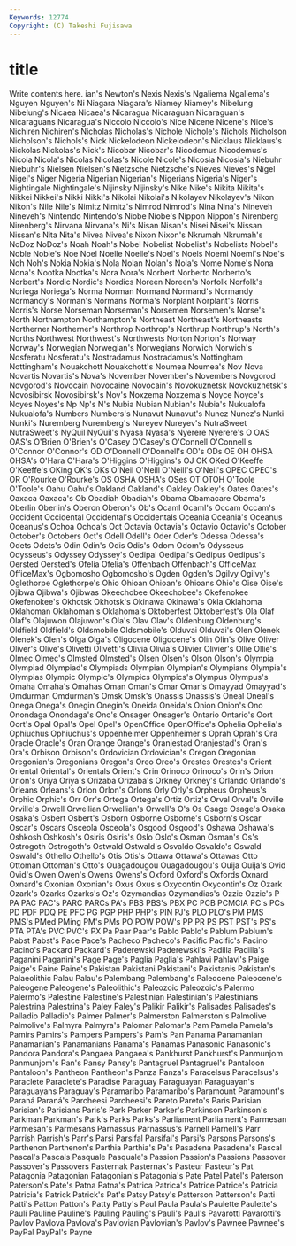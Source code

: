 ```yaml
---
Keywords: 12774 
Copyright: (C) Takeshi Fujisawa
---
```


# title

Write contents here.
ian's Newton's Nexis Nexis's Ngaliema
Ngaliema's Nguyen Nguyen's Ni Niagara Niagara's Niamey Niamey's Nibelung Nibelung's
Nicaea Nicaea's Nicaragua Nicaraguan Nicaraguan's Nicaraguans Nicaragua's Niccolo Niccolo's Nice
Nicene Nicene's Nice's Nichiren Nichiren's Nicholas Nicholas's Nichole Nichole's Nichols
Nicholson Nicholson's Nichols's Nick Nickelodeon Nickelodeon's Nicklaus Nicklaus's Nickolas Nickolas's
Nick's Nicobar Nicobar's Nicodemus Nicodemus's Nicola Nicola's Nicolas Nicolas's Nicole
Nicole's Nicosia Nicosia's Niebuhr Niebuhr's Nielsen Nielsen's Nietzsche Nietzsche's Nieves
Nieves's Nigel Nigel's Niger Nigeria Nigerian Nigerian's Nigerians Nigeria's Niger's
Nightingale Nightingale's Nijinsky Nijinsky's Nike Nike's Nikita Nikita's Nikkei Nikkei's
Nikki Nikki's Nikolai Nikolai's Nikolayev Nikolayev's Nikon Nikon's Nile Nile's
Nimitz Nimitz's Nimrod Nimrod's Nina Nina's Nineveh Nineveh's Nintendo Nintendo's
Niobe Niobe's Nippon Nippon's Nirenberg Nirenberg's Nirvana Nirvana's Ni's Nisan
Nisan's Nisei Nisei's Nissan Nissan's Nita Nita's Nivea Nivea's Nixon
Nixon's Nkrumah Nkrumah's NoDoz NoDoz's Noah Noah's Nobel Nobelist Nobelist's
Nobelists Nobel's Noble Noble's Noe Noel Noelle Noelle's Noel's Noels
Noemi Noemi's Noe's Noh Noh's Nokia Nokia's Nola Nolan Nolan's
Nola's Nome Nome's Nona Nona's Nootka Nootka's Nora Nora's Norbert
Norberto Norberto's Norbert's Nordic Nordic's Nordics Noreen Noreen's Norfolk Norfolk's
Noriega Noriega's Norma Norman Normand Normand's Normandy Normandy's Norman's Normans
Norma's Norplant Norplant's Norris Norris's Norse Norseman Norseman's Norsemen Norsemen's
Norse's North Northampton Northampton's Northeast Northeast's Northeasts Northerner Northerner's Northrop
Northrop's Northrup Northrup's North's Norths Northwest Northwest's Northwests Norton Norton's
Norway Norway's Norwegian Norwegian's Norwegians Norwich Norwich's Nosferatu Nosferatu's Nostradamus
Nostradamus's Nottingham Nottingham's Nouakchott Nouakchott's Noumea Noumea's Nov Nova Novartis
Novartis's Nova's November November's Novembers Novgorod Novgorod's Novocain Novocaine Novocain's
Novokuznetsk Novokuznetsk's Novosibirsk Novosibirsk's Nov's Noxzema Noxzema's Noyce Noyce's Noyes
Noyes's Np Np's N's Nubia Nubian Nubian's Nubia's Nukualofa Nukualofa's
Numbers Numbers's Nunavut Nunavut's Nunez Nunez's Nunki Nunki's Nuremberg Nuremberg's
Nureyev Nureyev's NutraSweet NutraSweet's NyQuil NyQuil's Nyasa Nyasa's Nyerere Nyerere's
O OAS OAS's O'Brien O'Brien's O'Casey O'Casey's O'Connell O'Connell's O'Connor
O'Connor's OD O'Donnell O'Donnell's OD's ODs OE OH OHSA OHSA's
O'Hara O'Hara's O'Higgins O'Higgins's OJ OK OKed O'Keeffe O'Keeffe's OKing
OK's OKs O'Neil O'Neill O'Neill's O'Neil's OPEC OPEC's OR O'Rourke
O'Rourke's OS OSHA OSHA's OSes OT OTOH O'Toole O'Toole's Oahu
Oahu's Oakland Oakland's Oakley Oakley's Oates Oates's Oaxaca Oaxaca's Ob
Obadiah Obadiah's Obama Obamacare Obama's Oberlin Oberlin's Oberon Oberon's Ob's
Ocaml Ocaml's Occam Occam's Occident Occidental Occidental's Occidentals Oceania Oceania's
Oceanus Oceanus's Ochoa Ochoa's Oct Octavia Octavia's Octavio Octavio's October
October's Octobers Oct's Odell Odell's Oder Oder's Odessa Odessa's Odets
Odets's Odin Odin's Odis Odis's Odom Odom's Odysseus Odysseus's Odyssey
Odyssey's Oedipal Oedipal's Oedipus Oedipus's Oersted Oersted's Ofelia Ofelia's Offenbach
Offenbach's OfficeMax OfficeMax's Ogbomosho Ogbomosho's Ogden Ogden's Ogilvy Ogilvy's Oglethorpe
Oglethorpe's Ohio Ohioan Ohioan's Ohioans Ohio's Oise Oise's Ojibwa Ojibwa's
Ojibwas Okeechobee Okeechobee's Okefenokee Okefenokee's Okhotsk Okhotsk's Okinawa Okinawa's Okla
Oklahoma Oklahoman Oklahoman's Oklahoma's Oktoberfest Oktoberfest's Ola Olaf Olaf's Olajuwon
Olajuwon's Ola's Olav Olav's Oldenburg Oldenburg's Oldfield Oldfield's Oldsmobile Oldsmobile's
Olduvai Olduvai's Olen Olenek Olenek's Olen's Olga Olga's Oligocene Oligocene's
Olin Olin's Olive Oliver Oliver's Olive's Olivetti Olivetti's Olivia Olivia's
Olivier Olivier's Ollie Ollie's Olmec Olmec's Olmsted Olmsted's Olsen Olsen's
Olson Olson's Olympia Olympiad Olympiad's Olympiads Olympian Olympian's Olympians Olympia's
Olympias Olympic Olympic's Olympics Olympics's Olympus Olympus's Omaha Omaha's Omahas
Oman Oman's Omar Omar's Omayyad Omayyad's Omdurman Omdurman's Omsk Omsk's
Onassis Onassis's Oneal Oneal's Onega Onega's Onegin Onegin's Oneida Oneida's
Onion Onion's Ono Onondaga Onondaga's Ono's Onsager Onsager's Ontario Ontario's
Oort Oort's Opal Opal's Opel Opel's OpenOffice OpenOffice's Ophelia Ophelia's
Ophiuchus Ophiuchus's Oppenheimer Oppenheimer's Oprah Oprah's Ora Oracle Oracle's Oran
Orange Orange's Oranjestad Oranjestad's Oran's Ora's Orbison Orbison's Ordovician Ordovician's
Oregon Oregonian Oregonian's Oregonians Oregon's Oreo Oreo's Orestes Orestes's Orient
Oriental Oriental's Orientals Orient's Orin Orinoco Orinoco's Orin's Orion Orion's
Oriya Oriya's Orizaba Orizaba's Orkney Orkney's Orlando Orlando's Orleans Orleans's
Orlon Orlon's Orlons Orly Orly's Orpheus Orpheus's Orphic Orphic's Orr
Orr's Ortega Ortega's Ortiz Ortiz's Orval Orval's Orville Orville's Orwell
Orwellian Orwellian's Orwell's O's Os Osage Osage's Osaka Osaka's Osbert
Osbert's Osborn Osborne Osborne's Osborn's Oscar Oscar's Oscars Osceola Osceola's
Osgood Osgood's Oshawa Oshawa's Oshkosh Oshkosh's Osiris Osiris's Oslo Oslo's
Osman Osman's Os's Ostrogoth Ostrogoth's Ostwald Ostwald's Osvaldo Osvaldo's Oswald
Oswald's Othello Othello's Otis Otis's Ottawa Ottawa's Ottawas Otto Ottoman
Ottoman's Otto's Ouagadougou Ouagadougou's Ouija Ouija's Ovid Ovid's Owen Owen's
Owens Owens's Oxford Oxford's Oxfords Oxnard Oxnard's Oxonian Oxonian's Oxus
Oxus's Oxycontin Oxycontin's Oz Ozark Ozark's Ozarks Ozarks's Oz's Ozymandias
Ozymandias's Ozzie Ozzie's P PA PAC PAC's PARC PARCs PA's
PBS PBS's PBX PC PCB PCMCIA PC's PCs PD PDF
PDQ PE PFC PG PGP PHP PHP's PIN PJ's PLO
PLO's PM PMS PMS's PMed PMing PM's PMs PO POW
POW's PP PR PS PST PST's PS's PTA PTA's PVC
PVC's PX Pa Paar Paar's Pablo Pablo's Pablum Pablum's Pabst
Pabst's Pace Pace's Pacheco Pacheco's Pacific Pacific's Pacino Pacino's Packard
Packard's Paderewski Paderewski's Padilla Padilla's Paganini Paganini's Page Page's Paglia
Paglia's Pahlavi Pahlavi's Paige Paige's Paine Paine's Pakistan Pakistani Pakistani's
Pakistanis Pakistan's Palaeolithic Palau Palau's Palembang Palembang's Paleocene Paleocene's Paleogene
Paleogene's Paleolithic's Paleozoic Paleozoic's Palermo Palermo's Palestine Palestine's Palestinian Palestinian's
Palestinians Palestrina Palestrina's Paley Paley's Palikir Palikir's Palisades Palisades's Palladio
Palladio's Palmer Palmer's Palmerston Palmerston's Palmolive Palmolive's Palmyra Palmyra's Palomar
Palomar's Pam Pamela Pamela's Pamirs Pamirs's Pampers Pampers's Pam's Pan
Panama Panamanian Panamanian's Panamanians Panama's Panamas Panasonic Panasonic's Pandora Pandora's
Pangaea Pangaea's Pankhurst Pankhurst's Panmunjom Panmunjom's Pan's Pansy Pansy's Pantagruel
Pantagruel's Pantaloon Pantaloon's Pantheon Pantheon's Panza Panza's Paracelsus Paracelsus's Paraclete
Paraclete's Paradise Paraguay Paraguayan Paraguayan's Paraguayans Paraguay's Paramaribo Paramaribo's Paramount
Paramount's Paraná Paraná's Parcheesi Parcheesi's Pareto Pareto's Paris Parisian Parisian's
Parisians Paris's Park Parker Parker's Parkinson Parkinson's Parkman Parkman's Park's
Parks Parks's Parliament Parliament's Parmesan Parmesan's Parmesans Parnassus Parnassus's Parnell
Parnell's Parr Parrish Parrish's Parr's Parsi Parsifal Parsifal's Parsi's Parsons
Parsons's Parthenon Parthenon's Parthia Parthia's Pa's Pasadena Pasadena's Pascal Pascal's
Pascals Pasquale Pasquale's Passion Passion's Passions Passover Passover's Passovers Pasternak
Pasternak's Pasteur Pasteur's Pat Patagonia Patagonian Patagonian's Patagonia's Pate Patel
Patel's Paterson Paterson's Pate's Patna Patna's Patrica Patrica's Patrice Patrice's
Patricia Patricia's Patrick Patrick's Pat's Patsy Patsy's Patterson Patterson's Patti
Patti's Patton Patton's Patty Patty's Paul Paula Paula's Paulette Paulette's
Pauli Pauline Pauline's Pauling Pauling's Pauli's Paul's Pavarotti Pavarotti's Pavlov
Pavlova Pavlova's Pavlovian Pavlovian's Pavlov's Pawnee Pawnee's PayPal PayPal's Payne
